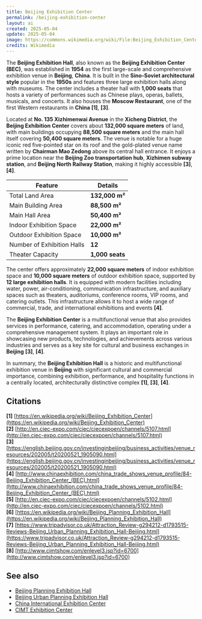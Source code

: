 ```yaml
---
title: Beijing Exhibition Center
permalink: /beijing-exhibition-center
layout: ai
created: 2025-05-04
update: 2025-05-04
image: https://commons.wikimedia.org/wiki/File:Beijing_Exhibition_Center_%2820171014161110%29.jpg
credits: Wikimedia
---
```


The **Beijing Exhibition Hall**, also known as the **Beijing Exhibition Center (BEC)**, was established in **1954** as the first large-scale and comprehensive exhibition venue in **Beijing**, **China**. It is built in the **Sino-Soviet architectural style** popular in the **1950s** and features three large exhibition halls along with museums. The center includes a theater hall with **1,000 seats** that hosts a variety of performances such as Chinese plays, operas, ballets, musicals, and concerts. It also houses the **Moscow Restaurant**, one of the first Western restaurants in **China** **[1]**, **[3]**.

Located at **No. 135 Xizhimenwai Avenue** in the **Xicheng District**, the **Beijing Exhibition Center** covers about **132,000 square meters** of land, with main buildings occupying **88,500 square meters** and the main hall itself covering **50,400 square meters**. The venue is notable for a huge iconic red five-pointed star on its roof and the gold-plated venue name written by **Chairman Mao Zedong** above its central hall entrance. It enjoys a prime location near the **Beijing Zoo transportation hub**, **Xizhimen subway station**, and **Beijing North Railway Station**, making it highly accessible **[3]**, **[4]**.

| Feature                     | Details                                                                 |
|----------------------------|-------------------------------------------------------------------------|
| Total Land Area            | **132,000 m²**                                                          |
| Main Building Area         | **88,500 m²**                                                           |
| Main Hall Area             | **50,400 m²**                                                           |
| Indoor Exhibition Space    | **22,000 m²**                                                           |
| Outdoor Exhibition Space   | **10,000 m²**                                                           |
| Number of Exhibition Halls | **12**                                                                  |
| Theater Capacity           | **1,000 seats**                                                         |

The center offers approximately **22,000 square meters** of indoor exhibition space and **10,000 square meters** of outdoor exhibition space, supported by **12 large exhibition halls**. It is equipped with modern facilities including water, power, air-conditioning, communication infrastructure, and auxiliary spaces such as theaters, auditoriums, conference rooms, VIP rooms, and catering outlets. This infrastructure allows it to host a wide range of commercial, trade, and international exhibitions and events **[4]**.

The **Beijing Exhibition Center** is a multifunctional venue that also provides services in performance, catering, and accommodation, operating under a comprehensive management system. It plays an important role in showcasing new products, technologies, and achievements across various industries and serves as a key site for cultural and business exchanges in **Beijing** **[3]**, **[4]**.

In summary, the **Beijing Exhibition Hall** is a historic and multifunctional exhibition venue in **Beijing** with significant cultural and commercial importance, combining exhibition, performance, and hospitality functions in a centrally located, architecturally distinctive complex **[1]**, **[3]**, **[4]**.

## Citations

**[1]** [https://en.wikipedia.org/wiki/Beijing_Exhibition_Center](https://en.wikipedia.org/wiki/Beijing_Exhibition_Center)  
**[2]** [http://en.ciec-expo.com/ciec/ciecexpoen/channels/5107.html](http://en.ciec-expo.com/ciec/ciecexpoen/channels/5107.html)  
**[3]** [https://english.beijing.gov.cn/investinginbeijing/business_activities/venue_resources/202005/t20200521_1905090.html](https://english.beijing.gov.cn/investinginbeijing/business_activities/venue_resources/202005/t20200521_1905090.html)  
**[4]** [http://www.chinaexhibition.com/china_trade_shows_venue_profile/84-Beijing_Exhibition_Center_(BEC).html](http://www.chinaexhibition.com/china_trade_shows_venue_profile/84-Beijing_Exhibition_Center_(BEC).html)  
**[5]** [http://en.ciec-expo.com/ciec/ciecexpoen/channels/5102.html](http://en.ciec-expo.com/ciec/ciecexpoen/channels/5102.html)  
**[6]** [https://en.wikipedia.org/wiki/Beijing_Planning_Exhibition_Hall](https://en.wikipedia.org/wiki/Beijing_Planning_Exhibition_Hall)  
**[7]** [https://www.tripadvisor.co.uk/Attraction_Review-g294212-d1793515-Reviews-Beijing_Urban_Planning_Exhibition_Hall-Beijing.html](https://www.tripadvisor.co.uk/Attraction_Review-g294212-d1793515-Reviews-Beijing_Urban_Planning_Exhibition_Hall-Beijing.html)  
**[8]** [http://www.cimtshow.com/enlevel3.jsp?id=6700](http://www.cimtshow.com/enlevel3.jsp?id=6700)

## See also

- [Beijing Planning Exhibition Hall](https://en.wikipedia.org/wiki/Beijing_Planning_Exhibition_Hall)  
- [Beijing Urban Planning Exhibition Hall](https://www.tripadvisor.co.uk/Attraction_Review-g294212-d1793515-Reviews-Beijing_Urban_Planning_Exhibition_Hall-Beijing.html)  
- [China International Exhibition Center](http://en.ciec-expo.com/ciec/ciecexpoen/channels/5107.html)  
- [CIMT Exhibition Center](http://www.cimtshow.com/enlevel3.jsp?id=6700)

<!-- Prompt:  
- Не менять язык статьи, сохранять оригинальный язык.  
- Если тема оформлена как "Имя Фамилия", заголовок должен быть "Фамилия, Имя".  
- Изменить title: A Template на основной топик в статье.  
- Создать permalink: на основе title.  
- Замени date: 2018-01-02 на created: текущую дату в таком же формате  
- Замени update: хххх-хх-хх текущую дату в таком же формате  
- Изменить заголовок раздела "Citations" на ## Citations.  
- Оформить ссылки в разделе "Citations" в формате: **[1]** [URL](URL).  
- При ссылке на источник в тексте, использовать формат: **[x]**, **[x]**.  
- Убедиться, что номера цитат соответствуют записям в разделе "Citations".  
- Сделать номера цитат кликабельными по указанному выше формату.  
- Добавить список связанных тем в том же формате.  
- Если есть списки - конвертируй их в таблицы  
- Выделяй даты, места, географические назавания, адреса, имена собственные **таким образом**  
- Использовать шаблон - "[Название темы](ссылка-на-тему)" для каждого пункта.  
- Раздел ## See also должен включаться автоматически в конец статьи.  
- Результат в md коде  
- Оставить этот Prompt после редактирования в конце кода.  
-->
